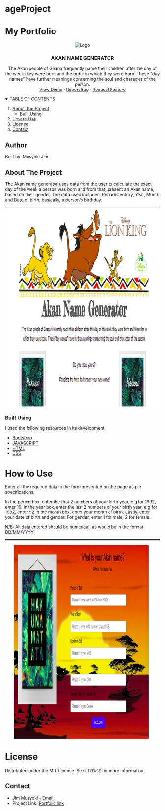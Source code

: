 # ageProject
# My Portfolio

<p align="center">
    <img src="images/port.png" alt="Logo" width="100" height="100">

  <h3 align="center">AKAN NAME GENERATOR</h3>
  <p align="center">
    The Akan people of Ghana frequently name their children after the day of the week they were born and the order in which they were born. These "day names" have      further meanings concerning the soul and character of the person.
    <br />
    <a href="https://fltoki.github.io/ageProject">View Demo</a>
    ·
    <a href="#">Report Bug</a>
    ·
    <a href="#">Request Feature</a>
  </p>
  
   <details open="open">
      <summary>TABLE OF CONTENTS</summary>
      <ol>
        <li>
          <a href="#about-the-project">About The Project</a>
          <ul>
            <li><a href="#built-using">Built Using</a></li>
          </ul>
        </li>
        <li><a href="#license">How to Use</a></li>
        <li><a href="#license">License</a></li>
        <li><a href="#contact">Contact</a></li>
      </ol>
    </details>
</p>

## Author
Built by: Musyoki Jim.

## About The Project

The Akan name generator uses data from the user to calculate the exact day of the week a person was born and from that, present an Akan name, based on their gender. The data used includes: Period/Century, Year, Month and Date of birth, basically, a person's birthday.  

<a href="https://github.com/othneildrew/Best-README-Template">
  <img src="images/intro_page.png" alt="Logo" width="850" height="650">
</a>

### Built Using
I used the following resources in its development
* [Bootstrap](https://getbootstrap.com)
* [JAVASCRIPT](https://javascript.com)
* [HTML](https://html.com)
* [CSS](https://css.com)

# How to Use
Enter all the required data in the form presented on the page as per specifications,

In the period box, enter the first 2 numbers of your birth year, e.g for 1992, enter 19.
in the year box, enter the last 2 numbers of your birth year, e.g for 1992, enter 92
In the month box, enter your month of birth. Lastly, enter your date of birth and gender.
For gender, enter 1 for male, 2 for female.

N/B: All data entered should be numerical, as would be in the format DD/MM/YYYY.

<a href="https://github.com/othneildrew/Best-README-Template">
  <img src="images/form.png" alt="Logo" width="850" height="650">
</a>

# License
Distributed under the MIT License. See `LICENSE` for more information.

## Contact
* Jim Musyoki - [Email:](https://musyokijim@gmail.com)
* Project Link: [Portfolio link](https://fltoki.github.io/ageProject)
